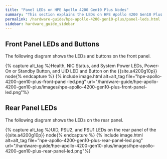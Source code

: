 ```yaml
---
title: "Panel LEDs on HPE Apollo 4200 Gen10 Plus Nodes"
summary: "This section explains the LEDs on HPE Apollo 4200 Gen10 Plus nodes, including front panel LEDs and buttons, power fault LEDs, and rear panel LEDs. You can use these LEDs to diagnose hardware health issues."
permalink: /hardware-guide/hpe-apollo-4200-gen10-plus/panel-leds.html
sidebar: hardware_guide_sidebar
---
```


## Front Panel LEDs and Buttons
The following diagram shows the LEDs and buttons on the front panel.

{% capture alt_tag %}Health, NIC Status, and System Power LEDs, Power-On or Standby Button, and UID LED and Button on the {{site.a4200g10p}} node{% endcapture %}
{% include image.html alt=alt_tag file="hpe-apollo-4200-gen10-plus-front-panel-led.png" url="/hardware-guide/hpe-apollo-4200-gen10-plus/images/hpe-apollo-4200-gen10-plus-front-panel-led.png"%}

## Rear Panel LEDs
The following diagram shows the LEDs on the rear panel.

{% capture alt_tag %}UID, PSU2, and PSU1 LEDs on the rear panel of the {{site.a4200g10p}} node{% endcapture %}
{% include image.html alt=alt_tag file="hpe-apollo-4200-gen10-plus-rear-panel-led.png" url="/hardware-guide/hpe-apollo-4200-gen10-plus/images/hpe-apollo-4200-gen10-plus-rear-panel-led.png"%}
